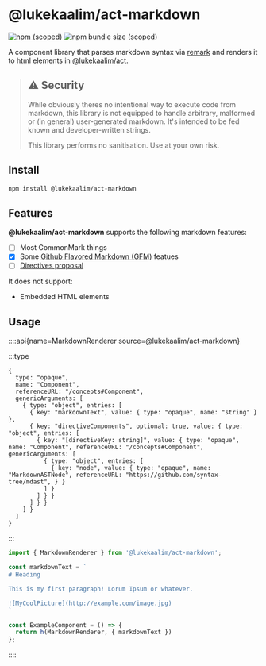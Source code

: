 # @lukekaalim/act-markdown

[![npm (scoped)](https://img.shields.io/npm/v/@lukekaalim/act-markdown)](https://www.npmjs.com/package/@lukekaalim/act-markdown)
![npm bundle size (scoped)](https://img.shields.io/bundlephobia/minzip/@lukekaalim/act-markdown)

A component library that parses markdown syntax via [remark](https://github.com/remarkjs/remark)
and renders it to html elements in [@lukekaalim/act](https://act.luke.kaal.im).

> ## ⚠️ Security
> 
> While obviously theres no intentional way to execute code from markdown, this
> library is not equipped to handle arbitrary, malformed or (in general) user-generated
> markdown. It's intended to be fed known and developer-written strings.
>
> This library performs no sanitisation. Use at your own risk.

## Install
```bash
npm install @lukekaalim/act-markdown
```

## Features
**@lukekaalim/act-markdown** supports the following markdown features:
  - [ ] Most CommonMark things
  - [X] Some [Github Flavored Markdown (GFM)](https://github.github.com/gfm) featues
  - [ ] [Directives proposal](https://talk.commonmark.org/t/generic-directives-plugins-syntax/444)

It does not support:
  - Embedded HTML elements

## Usage

::::api{name=MarkdownRenderer source=@lukekaalim/act-markdown}

:::type
```
{
  type: "opaque",
  name: "Component",
  referenceURL: "/concepts#Component",
  genericArguments: [
    { type: "object", entries: [
      { key: "markdownText", value: { type: "opaque", name: "string" } },
      { key: "directiveComponents", optional: true, value: { type: "object", entries: [
        { key: "[directiveKey: string]", value: { type: "opaque", name: "Component", referenceURL: "/concepts#Component", genericArguments: [
          { type: "object", entries: [
            { key: "node", value: { type: "opaque", name: "MarkdownASTNode", referenceURL: "https://github.com/syntax-tree/mdast", } }
          ] }
        ] } }
      ] } }
    ] }
  ]
}
```
:::

```ts
import { MarkdownRenderer } from '@lukekaalim/act-markdown';

const markdownText = `
# Heading

This is my first paragraph! Lorum Ipsum or whatever.

![MyCoolPicture](http://example.com/image.jpg)
`

const ExampleComponent = () => {
  return h(MarkdownRenderer, { markdownText })
};
```

::::